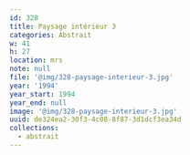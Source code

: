 ```yaml
---
id: 328
title: Paysage intérieur 3
categories: Abstrait
w: 41
h: 27
location: mrs
note: null
file: '@img/328-paysage-interieur-3.jpg'
year: '1994'
year_start: 1994
year_end: null
image: '@img/328-paysage-interieur-3.jpg'
uuid: de324ea2-30f3-4c08-8f87-3d1dcf3ea34d
collections:
  - abstrait
---
```


